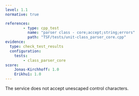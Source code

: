 ```yaml
---
level: 1.1
normative: true

references:
        - type: cpp_test
          name: "parser class - core;accept;string;errors"
          path: "TSF/tests/unit-class_parser_core.cpp"
evidence:
  type: check_test_results
  configuration:
    tests: 
        - class_parser_core
score:
    Jonas-Kirchhoff: 1.0
    Erikhu1: 1.0
---
```


The service does not accept unescaped control characters.
